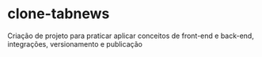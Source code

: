 # clone-tabnews
Criação de projeto para praticar aplicar conceitos de front-end e back-end, integrações, versionamento e publicação

